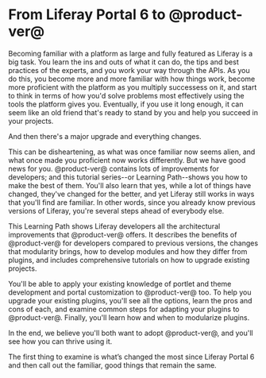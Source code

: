 # From Liferay Portal 6 to @product-ver@ [](id=from-liferay-6-to-liferay-7)

Becoming familiar with a platform as large and fully featured as Liferay is 
a big task. You learn the ins and outs of what it can do, the tips and best 
practices of the experts, and you work your way through the APIs. As you do 
this, you become more and more familiar with how things work, become more 
proficient with the platform as you multiply successess on it, and start to 
think in terms of how you'd solve problems most effectively using the tools the 
platform gives you. Eventually, if you use it long enough, it can seem like an 
old friend that's ready to stand by you and help you succeed in your projects. 

And then there's a major upgrade and everything changes. 

This can be disheartening, as what was once familiar now seems alien, and what 
once made you proficient now works differently. But we have good news for you. 
@product-ver@ contains lots of improvements for developers; and this tutorial 
series--or Learning Path--shows you how to make the best of them. You'll also 
learn that yes, while a lot of things have changed, they've changed for the 
better, and yet Liferay still works in ways that you'll find are familiar. In 
other words, since you already know previous versions of Liferay, you're 
several steps ahead of everybody else. 

This Learning Path shows Liferay developers all the architectural improvements 
that @product-ver@ offers. It describes the benefits of @product-ver@ for developers 
compared to previous versions, the changes that modularity brings, how to 
develop modules and how they differ from plugins, and includes comprehensive 
tutorials on how to upgrade existing projects.

You'll be able to apply your existing knowledge of portlet and theme development
and portal customization to @product-ver@ too. To help you upgrade your existing 
plugins, you'll see all the options, learn the pros and cons of each, and 
examine common steps for adapting your plugins to @product-ver@. Finally, you'll 
learn how and when to modularize plugins.

In the end, we believe you'll both want to adopt @product-ver@, and you'll see 
how you can thrive using it.

The first thing to examine is what’s changed the most since Liferay Portal 6 and
then call out the familiar, good things that remain the same. 
